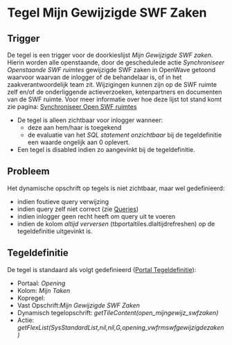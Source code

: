 # Tegel Mijn Gewijzigde SWF Zaken

## Trigger

De tegel is een trigger voor de doorkieslijst _Mijn Gewijzigde SWF zaken_. Hierin worden alle openstaande, door de geschedulede actie _Synchroniseer Openstaande SWF ruimtes_ gewijzigde SWF zaken in OpenWave getoond waarvoor waarvan de inlogger of de behandelaar is, of in het zaakverantwoordelijk team zit. Wijzigingen kunnen zijn op de SWF ruimte zelf en/of de onderliggende actieverzoeken, ketenpartners en documenten van de SWF ruimte. Voor meer informatie over hoe deze lijst tot stand komt zie pagina: [Synchroniseer Open SWF ruimtes](/docs/probleemoplossing/programmablokken/synchroniseer_open_swfruimtes.md)

- De tegel is alleen zichtbaar voor inlogger wanneer:
  - deze aan hem/haar is toegekend
  - de evaluatie van het _SQL statement onzichtbaar_ bij de tegeldefinitie een waarde ongelijk aan 0 oplevert.
- Een tegel is disabled indien zo aangevinkt bij de tegeldefinitie.

## Probleem

Het dynamische opschrift op tegels is niet zichtbaar, maar wel gedefinieerd:

- indien foutieve query verwijzing
- indien query zelf niet correct (zie [Queries](/docs/instellen_inrichten/queries.md))
- indien inlogger geen recht heeft om query uit te voeren
- indien de kolom _altijd verversen_ (tbportaltiles.dlaltijdrefreshen) op de tegeldefinitie uitgevinkt is.

## Tegeldefinitie

De tegel is standaard als volgt gedefinieerd ([Portal Tegeldefinitie](/docs/instellen_inrichten/portaldefinitie/portal_tegel.md)):

- Portaal: _Opening_
- Kolom: _Mijn Taken_
- Kopregel:
- Vast Opschrift:_Mijn Gewijzigde SWF Zaken_
- Dynamisch tegelopschrift: _getTileContent(open_mijngewijz_swfzaken)_
- Actie: _getFlexList(SysStandardList,nil,nil,G,opening_vwfrmswfgewijzigdezaken)_
